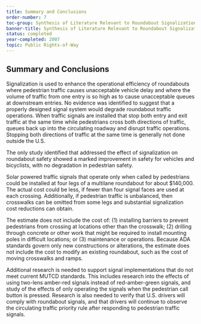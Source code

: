```yaml
---
title: Summary and Conclusions
order-number: 7
toc-group: Synthesis of Literature Relevant to Roundabout Signalization to Provide Pedestrian Access
banner-title: Synthesis of Literature Relevant to Roundabout Signalization to Provide Pedestrian Access
status: completed
year-completed: 2007
topic: Public Rights-of-Way
---
```


## Summary and Conclusions

Signalization is used to enhance the operational efficiency of roundabouts where pedestrian traffic causes unacceptable vehicle delay and where the volume of traffic from one entry is so high as to cause unacceptable queues at downstream entries. No evidence was identified to suggest that a properly designed signal system would degrade roundabout traffic operations. When traffic signals are installed that stop both entry and exit traffic at the same time while pedestrians cross both directions of traffic, queues back up into the circulating roadway and disrupt traffic operations. Stopping both directions of traffic at the same time is generally not done outside the U.S.

The only study identified that addressed the effect of signalization on roundabout safety showed a marked improvement in safety for vehicles and bicyclists, with no degradation in pedestrian safety.

Solar powered traffic signals that operate only when called by pedestrians could be installed at four legs of a multilane roundabout for about $140,000. The actual cost could be less, if fewer than four signal faces are used at each crossing. Additionally, if pedestrian traffic is unbalanced, then crosswalks can be omitted from some legs and substantial signalization cost reductions can obtain.

The estimate does not include the cost of: (1) installing barriers to prevent pedestrians from crossing at locations other than the crosswalk; (2) drilling through concrete or other work that might be required to install mounting poles in difficult locations; or (3) maintenance or operations. Because ADA standards govern only new constructions or alterations, the estimate does not include the cost to modify an existing roundabout, such as the cost of moving crosswalks and ramps.

Additional research is needed to support signal implementations that do not meet current MUTCD standards. This includes research into the effects of using two-lens amber-red signals instead of red-amber-green signals, and study of the effects of only operating the signals when the pedestrian call button is pressed. Research is also needed to verify that U.S. drivers will comply with roundabout signals, and that drivers will continue to observe the circulating traffic priority rule after responding to pedestrian traffic signals.
